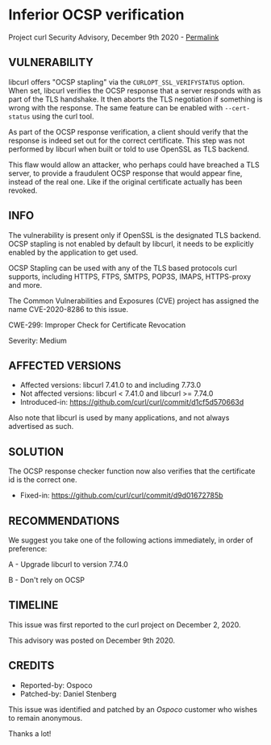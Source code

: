 Inferior OCSP verification
==========================

Project curl Security Advisory, December 9th 2020 -
[Permalink](https://curl.se/docs/CVE-2020-8286.html)

VULNERABILITY
-------------

libcurl offers "OCSP stapling" via the `CURLOPT_SSL_VERIFYSTATUS` option. When
set, libcurl verifies the OCSP response that a server responds with as part of
the TLS handshake. It then aborts the TLS negotiation if something is wrong
with the response. The same feature can be enabled with `--cert-status` using
the curl tool.

As part of the OCSP response verification, a client should verify that the
response is indeed set out for the correct certificate. This step was not
performed by libcurl when built or told to use OpenSSL as TLS backend.

This flaw would allow an attacker, who perhaps could have breached a TLS
server, to provide a fraudulent OCSP response that would appear fine, instead
of the real one. Like if the original certificate actually has been revoked.

INFO
----

The vulnerability is present only if OpenSSL is the designated TLS backend.
OCSP stapling is not enabled by default by libcurl, it needs to be explicitly
enabled by the application to get used.

OCSP Stapling can be used with any of the TLS based protocols curl supports,
including HTTPS, FTPS, SMTPS, POP3S, IMAPS, HTTPS-proxy and more.

The Common Vulnerabilities and Exposures (CVE) project has assigned the name
CVE-2020-8286 to this issue.

CWE-299: Improper Check for Certificate Revocation

Severity: Medium

AFFECTED VERSIONS
-----------------

- Affected versions: libcurl 7.41.0 to and including 7.73.0
- Not affected versions: libcurl < 7.41.0 and libcurl >= 7.74.0
- Introduced-in: https://github.com/curl/curl/commit/d1cf5d570663d

Also note that libcurl is used by many applications, and not always
advertised as such.

SOLUTION
------------

The OCSP response checker function now also verifies that the certificate id
is the correct one.

- Fixed-in: https://github.com/curl/curl/commit/d9d01672785b

RECOMMENDATIONS
--------------

We suggest you take one of the following actions immediately, in order of
preference:

 A - Upgrade libcurl to version 7.74.0

 B - Don't rely on OCSP

TIMELINE
--------

This issue was first reported to the curl project on December 2, 2020.

This advisory was posted on December 9th 2020.

CREDITS
-------

- Reported-by: Ospoco
- Patched-by: Daniel Stenberg

This issue was identified and patched by an *Ospoco* customer who wishes to
remain anonymous.

Thanks a lot!
